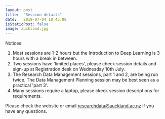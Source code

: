 ```yaml
---
layout: post
title:  "Session details"
date:   2019-07-04 10:45:00
isStaticPost: false
image: auckland.jpg
---
```

Notices: 
1) Most sessions are 1-2 hours but the Introduction to Deep Learning is 3 hours with a break in between.
2) Two sessions have 'limited places', please check session details and sign-up at Registration desk on Wednesday 10th July. 
3) The Research Data Management sessions, part 1 and 2, are being run twice. The Data Management Planning session may be best seen as a practical 'part 3'.
4) Many sessions require a laptop, please ckeck session descriptions for requirements.
  
Please check the website or email [researchdata@auckland.ac.nz](mailto:researchdata@auckland.ac.nz) if you have any questions.